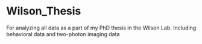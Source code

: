 # Wilson_Thesis
For analyzing all data as a part of my PhD thesis in the Wilson Lab. Including behavioral data and two-photon imaging data
